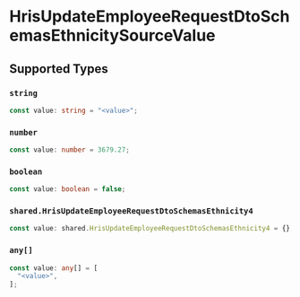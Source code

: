 # HrisUpdateEmployeeRequestDtoSchemasEthnicitySourceValue


## Supported Types

### `string`

```typescript
const value: string = "<value>";
```

### `number`

```typescript
const value: number = 3679.27;
```

### `boolean`

```typescript
const value: boolean = false;
```

### `shared.HrisUpdateEmployeeRequestDtoSchemasEthnicity4`

```typescript
const value: shared.HrisUpdateEmployeeRequestDtoSchemasEthnicity4 = {};
```

### `any[]`

```typescript
const value: any[] = [
  "<value>",
];
```

